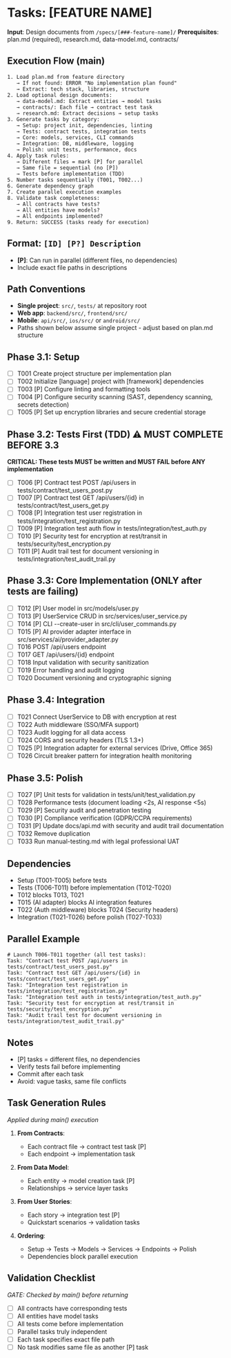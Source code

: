 # Tasks: [FEATURE NAME]

**Input**: Design documents from `/specs/[###-feature-name]/`
**Prerequisites**: plan.md (required), research.md, data-model.md, contracts/

## Execution Flow (main)
```
1. Load plan.md from feature directory
   → If not found: ERROR "No implementation plan found"
   → Extract: tech stack, libraries, structure
2. Load optional design documents:
   → data-model.md: Extract entities → model tasks
   → contracts/: Each file → contract test task
   → research.md: Extract decisions → setup tasks
3. Generate tasks by category:
   → Setup: project init, dependencies, linting
   → Tests: contract tests, integration tests
   → Core: models, services, CLI commands
   → Integration: DB, middleware, logging
   → Polish: unit tests, performance, docs
4. Apply task rules:
   → Different files = mark [P] for parallel
   → Same file = sequential (no [P])
   → Tests before implementation (TDD)
5. Number tasks sequentially (T001, T002...)
6. Generate dependency graph
7. Create parallel execution examples
8. Validate task completeness:
   → All contracts have tests?
   → All entities have models?
   → All endpoints implemented?
9. Return: SUCCESS (tasks ready for execution)
```

## Format: `[ID] [P?] Description`
- **[P]**: Can run in parallel (different files, no dependencies)
- Include exact file paths in descriptions

## Path Conventions
- **Single project**: `src/`, `tests/` at repository root
- **Web app**: `backend/src/`, `frontend/src/`
- **Mobile**: `api/src/`, `ios/src/` or `android/src/`
- Paths shown below assume single project - adjust based on plan.md structure

## Phase 3.1: Setup
- [ ] T001 Create project structure per implementation plan
- [ ] T002 Initialize [language] project with [framework] dependencies
- [ ] T003 [P] Configure linting and formatting tools
- [ ] T004 [P] Configure security scanning (SAST, dependency scanning, secrets detection)
- [ ] T005 [P] Set up encryption libraries and secure credential storage

## Phase 3.2: Tests First (TDD) ⚠️ MUST COMPLETE BEFORE 3.3
**CRITICAL: These tests MUST be written and MUST FAIL before ANY implementation**
- [ ] T006 [P] Contract test POST /api/users in tests/contract/test_users_post.py
- [ ] T007 [P] Contract test GET /api/users/{id} in tests/contract/test_users_get.py
- [ ] T008 [P] Integration test user registration in tests/integration/test_registration.py
- [ ] T009 [P] Integration test auth flow in tests/integration/test_auth.py
- [ ] T010 [P] Security test for encryption at rest/transit in tests/security/test_encryption.py
- [ ] T011 [P] Audit trail test for document versioning in tests/integration/test_audit_trail.py

## Phase 3.3: Core Implementation (ONLY after tests are failing)
- [ ] T012 [P] User model in src/models/user.py
- [ ] T013 [P] UserService CRUD in src/services/user_service.py
- [ ] T014 [P] CLI --create-user in src/cli/user_commands.py
- [ ] T015 [P] AI provider adapter interface in src/services/ai/provider_adapter.py
- [ ] T016 POST /api/users endpoint
- [ ] T017 GET /api/users/{id} endpoint
- [ ] T018 Input validation with security sanitization
- [ ] T019 Error handling and audit logging
- [ ] T020 Document versioning and cryptographic signing

## Phase 3.4: Integration
- [ ] T021 Connect UserService to DB with encryption at rest
- [ ] T022 Auth middleware (SSO/MFA support)
- [ ] T023 Audit logging for all data access
- [ ] T024 CORS and security headers (TLS 1.3+)
- [ ] T025 [P] Integration adapter for external services (Drive, Office 365)
- [ ] T026 Circuit breaker pattern for integration health monitoring

## Phase 3.5: Polish
- [ ] T027 [P] Unit tests for validation in tests/unit/test_validation.py
- [ ] T028 Performance tests (document loading <2s, AI response <5s)
- [ ] T029 [P] Security audit and penetration testing
- [ ] T030 [P] Compliance verification (GDPR/CCPA requirements)
- [ ] T031 [P] Update docs/api.md with security and audit trail documentation
- [ ] T032 Remove duplication
- [ ] T033 Run manual-testing.md with legal professional UAT

## Dependencies
- Setup (T001-T005) before tests
- Tests (T006-T011) before implementation (T012-T020)
- T012 blocks T013, T021
- T015 (AI adapter) blocks AI integration features
- T022 (Auth middleware) blocks T024 (Security headers)
- Integration (T021-T026) before polish (T027-T033)

## Parallel Example
```
# Launch T006-T011 together (all test tasks):
Task: "Contract test POST /api/users in tests/contract/test_users_post.py"
Task: "Contract test GET /api/users/{id} in tests/contract/test_users_get.py"
Task: "Integration test registration in tests/integration/test_registration.py"
Task: "Integration test auth in tests/integration/test_auth.py"
Task: "Security test for encryption at rest/transit in tests/security/test_encryption.py"
Task: "Audit trail test for document versioning in tests/integration/test_audit_trail.py"
```

## Notes
- [P] tasks = different files, no dependencies
- Verify tests fail before implementing
- Commit after each task
- Avoid: vague tasks, same file conflicts

## Task Generation Rules
*Applied during main() execution*

1. **From Contracts**:
   - Each contract file → contract test task [P]
   - Each endpoint → implementation task
   
2. **From Data Model**:
   - Each entity → model creation task [P]
   - Relationships → service layer tasks
   
3. **From User Stories**:
   - Each story → integration test [P]
   - Quickstart scenarios → validation tasks

4. **Ordering**:
   - Setup → Tests → Models → Services → Endpoints → Polish
   - Dependencies block parallel execution

## Validation Checklist
*GATE: Checked by main() before returning*

- [ ] All contracts have corresponding tests
- [ ] All entities have model tasks
- [ ] All tests come before implementation
- [ ] Parallel tasks truly independent
- [ ] Each task specifies exact file path
- [ ] No task modifies same file as another [P] task